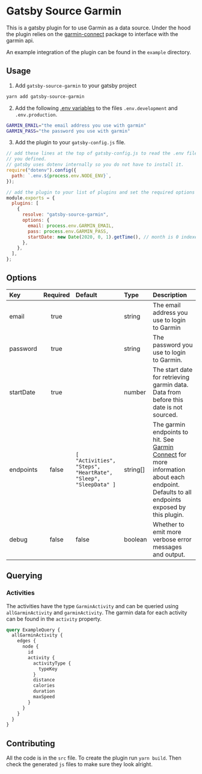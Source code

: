 # Gatsby Source Garmin

This is a gatsby plugin for to use Garmin as a data source.
Under the hood the plugin relies on the [garmin-connect](https://github.com/Pythe1337N/garmin-connect) package to interface with the garmin api.

An example integration of the plugin can be found in the `example` directory.

## Usage

1. Add `gatsby-source-garmin` to your gatsby project

```sh
yarn add gatsby-source-garmin
```

2. Add the following [.env variables](https://www.gatsbyjs.com/docs/how-to/local-development/environment-variables/#defining-environment-variables) to the files `.env.development` and `.env.production`.

```sh
GARMIN_EMAIL="the email address you use with garmin"
GARMIN_PASS="the password you use with garmin"
```

3. Add the plugin to your `gatsby-config.js` file.

```js
// add these lines at the top of gatsby-config.js to read the .env files
// you defined.
// gatsby uses dotenv internally so you do not have to install it.
require("dotenv").config({
  path: `.env.${process.env.NODE_ENV}`,
});

// add the plugin to your list of plugins and set the required options
module.exports = {
  plugins: [
    {
      resolve: "gatsby-source-garmin",
      options: {
        email: process.env.GARMIN_EMAIL,
        pass: process.env.GARMIN_PASS,
        startDate: new Date(2020, 0, 1).getTime(), // month is 0 indexed so 0 is january
      },
    },
  ],
};
```

## Options

| Key       | Required | Default                                                        | Type     | Description                                                                                                                                                                                 |
| :-------- | :------: | :------------------------------------------------------------- | :------- | :------------------------------------------------------------------------------------------------------------------------------------------------------------------------------------------ |
| email     |   true   |                                                                | string   | The email address you use to login to Garmin                                                                                                                                                |
| password  |   true   |                                                                | string   | The password you use to login to Garmin.                                                                                                                                                    |
| startDate |   true   |                                                                | number   | The start date for retrieving garmin data. Data from before this date is not sourced.                                                                                                       |
| endpoints |  false   | `[ "Activities", "Steps", "HeartRate", "Sleep", "SleepData" ]` | string[] | The garmin endpoints to hit. See [Garmin Connect](https://github.com/Pythe1337N/garmin-connect) for more information about each endpoint. Defaults to all endpoints exposed by this plugin. |
| debug     |  false   | false                                                          | boolean  | Whether to emit more verbose error messages and output.                                                                                                                                     |

## Querying

### Activities

The activities have the type `GarminActivity` and can be queried using `allGarminActivity` and `garminActivity`.
The garmin data for each activity can be found in the `activity` property.

```graphql
query ExampleQuery {
  allGarminActivity {
    edges {
      node {
        id
        activity {
          activityType {
            typeKey
          }
          distance
          calories
          duration
          maxSpeed
        }
      }
    }
  }
}
```

## Contributing

All the code is in the `src` file.
To create the plugin run `yarn build`.
Then check the generated `js` files to make sure they look alright.
